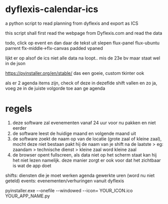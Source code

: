 # dyflexis-calendar-ics
a python script to read planning from dyflexis and export as ICS

this script shall first read the webpage from Dyflexis.com and read the data

todo, click op event en dan daar de tekst uit slepen
flux-panel flux-ubuntu
    parrent
flx-middle->flx-canvas padded
vpaned




lijkt er op alsof de ics niet alle data na loopt.. mis de 23e bv maar staat wel in de json

https://pyinstaller.org/en/stable/
das een goeie, custom tkinter ook


als er 2 agenda items zijn, check of deze in dezeflde shift vallen en zo ja, voeg ze in de juiste volgorde toe aan ge agenda

# regels
1. deze software zal evenementen vanaf 24 uur voor nu pakken en niet eerder
2. de software leest de huidige maand en volgende maand uit
2. de software zoekt de naam op van de locatie (grote zaal of kleine zaal), mocht deze niet bestaan pakt hij de naam van je shift na de laatste >
    eg: zaandam > technische dienst > kleine zaal word kleine zaal
3. de browser opent fullscreen, als data niet op het scherm staat kan hij het niet lezen namelijk. 
    deze manier zorgt er ook voor dat het zichtbaar is wat de app doet

shifts: 
    diensten die je moet werken
agenda
    gewerkte uren (word nu niet geteld)
events:
    evenementen/verhuringen vanuit dyflexis

pyinstaller.exe --onefile --windowed --icon= YOUR_ICON.ico YOUR_APP_NAME.py